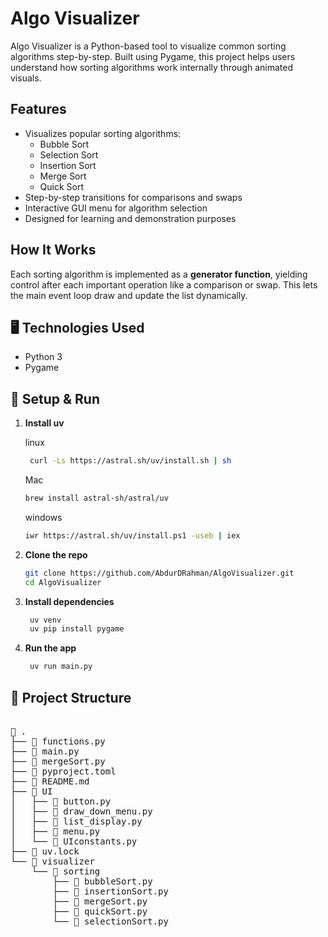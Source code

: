 # Algo Visualizer

Algo Visualizer is a Python-based tool to visualize common sorting algorithms step-by-step. Built using Pygame, this project helps users understand how sorting algorithms work internally through animated visuals.

## Features

- Visualizes popular sorting algorithms:
  - Bubble Sort
  - Selection Sort
  - Insertion Sort
  - Merge Sort
  - Quick Sort
- Step-by-step transitions for comparisons and swaps
- Interactive GUI menu for algorithm selection
- Designed for learning and demonstration purposes

##  How It Works

Each sorting algorithm is implemented as a **generator function**, yielding control after each important operation like a comparison or swap. This lets the main event loop draw and update the list dynamically.

## 🖥️ Technologies Used

- Python 3
- Pygame


## 🔧 Setup & Run



1. **Install uv**

   linux
   ```bash
    curl -Ls https://astral.sh/uv/install.sh | sh
   ```
    Mac
   ```bash
   brew install astral-sh/astral/uv
   ```
   windows
   ```bash
   iwr https://astral.sh/uv/install.ps1 -useb | iex
3. **Clone the repo**

    ```bash
   git clone https://github.com/AbdurDRahman/AlgoVisualizer.git
   cd AlgoVisualizer
    ```

4. **Install dependencies**

   ```bash
    uv venv
    uv pip install pygame

5. **Run the app**

   ```bash
    uv run main.py

## 📂 Project Structure
<pre>

 .
├──  functions.py
├──  main.py
├──  mergeSort.py
├──  pyproject.toml
├──  README.md
├──  UI
│   ├──  button.py
│   ├──  draw_down_menu.py
│   ├──  list_display.py
│   ├──  menu.py
│   └──  UIconstants.py
├──  uv.lock
└──  visualizer
    └──  sorting
        ├──  bubbleSort.py
        ├──  insertionSort.py
        ├──  mergeSort.py
        ├──  quickSort.py
        └──  selectionSort.py



